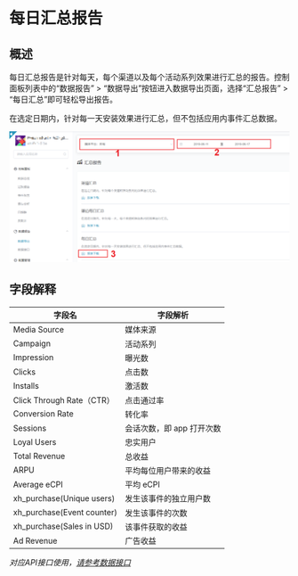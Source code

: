 # 每日汇总报告

## 概述

每日汇总报告是针对每天，每个渠道以及每个活动系列效果进行汇总的报告。控制面板列表中的“数据报告” > “数据导出”按钮进入数据导出页面，选择“汇总报告” > “每日汇总”即可轻松导出报告。

在选定日期内，针对每一天安装效果进行汇总，但不包括应用内事件汇总数据。

![daily-reporting](daily-reporting.png)



## 字段解释

| 字段名                     | 字段解析                  |
| -------------------------- | ------------------------- |
| Media Source               | 媒体来源                  |
| Campaign                   | 活动系列                  |
| Impression                 | 曝光数                    |
| Clicks                     | 点击数                    |
| Installs                   | 激活数                    |
| Click Through Rate（CTR）  | 点击通过率                |
| Conversion Rate            | 转化率                    |
| Sessions                   | 会话次数，即 app 打开次数 |
| Loyal Users                | 忠实用户                  |
| Total Revenue              | 总收益                    |
| ARPU                       | 平均每位用户带来的收益    |
| Average eCPI               | 平均 eCPI                 |
| xh_purchase(Unique users)  | 发生该事件的独立用户数    |
| xh_purchase(Event counter) | 发生该事件的次数          |
| xh_purchase(Sales in USD)  | 该事件获取的收益          |
| Ad Revenue                 | 广告收益                  |

*对应API接口使用，[请参考数据接口](../../../APIs/README.md)*


